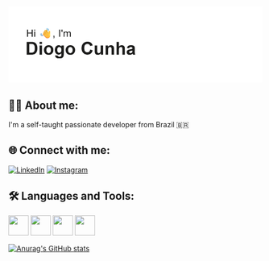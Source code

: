 ![MasterHead](https://github.com/DiogoCunhaaa/DiogoCunhaaa/blob/main/header.png)

## 👩‍💻 About me:
I'm a self-taught passionate developer from Brazil 🇧🇷

## 🌐 Connect with me:

[![LinkedIn](https://img.shields.io/badge/LinkedIn-0A66C2?style=for-the-badge&logo=linkedin&logoColor=white)](https://www.linkedin.com/in/diogo-ferreira-da-cunha/) 
[![Instagram](https://img.shields.io/badge/Instagram-E4405F?style=for-the-badge&logo=instagram&logoColor=white)](https://instagram.com/diogo.chna) 

## 🛠 Languages and Tools:

<p align="left">
  <img src="https://img.icons8.com/color/48/000000/react-native.png" width="40" height="40"/>
  <img src="https://img.icons8.com/color/48/000000/html-5--v1.png" width="40" height="40"/>
  <img src="https://img.icons8.com/color/48/000000/css3.png" width="40" height="40"/>
  <img src="https://img.icons8.com/color/48/000000/javascript--v1.png" width="40" height="40"/>
</p>

[![Anurag's GitHub stats](https://github-readme-stats.vercel.app/api?username=DiogoCunhaaa)](https://github.com/anuraghazra/github-readme-stats)
